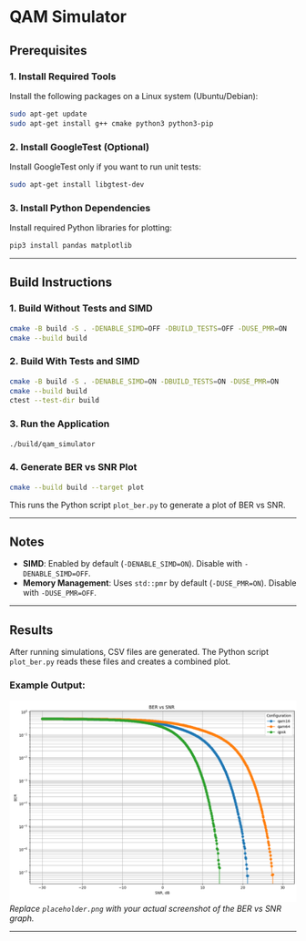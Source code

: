 # QAM Simulator

## Prerequisites

### 1. Install Required Tools
Install the following packages on a Linux system (Ubuntu/Debian):

```bash
sudo apt-get update
sudo apt-get install g++ cmake python3 python3-pip
```

### 2. Install GoogleTest (Optional)
Install GoogleTest only if you want to run unit tests:

```bash
sudo apt-get install libgtest-dev
```

### 3. Install Python Dependencies
Install required Python libraries for plotting:

```bash
pip3 install pandas matplotlib
```

---

## Build Instructions

### 1. Build Without Tests and SIMD
```bash
cmake -B build -S . -DENABLE_SIMD=OFF -DBUILD_TESTS=OFF -DUSE_PMR=ON
cmake --build build
```

### 2. Build With Tests and SIMD
```bash
cmake -B build -S . -DENABLE_SIMD=ON -DBUILD_TESTS=ON -DUSE_PMR=ON
cmake --build build
ctest --test-dir build
```

### 3. Run the Application
```bash
./build/qam_simulator
```

### 4. Generate BER vs SNR Plot
```bash
cmake --build build --target plot
```
This runs the Python script `plot_ber.py` to generate a plot of BER vs SNR.

---


## Notes

- **SIMD**: Enabled by default (`-DENABLE_SIMD=ON`). Disable with `-DENABLE_SIMD=OFF`.
- **Memory Management**: Uses `std::pmr` by default (`-DUSE_PMR=ON`). Disable with `-DUSE_PMR=OFF`.

---

## Results
After running simulations, CSV files are generated. The Python script `plot_ber.py` reads these files and creates a combined plot.

### Example Output:
![BER vs SNR Plot](./img/image.png)  
*Replace `placeholder.png` with your actual screenshot of the BER vs SNR graph.*

---
